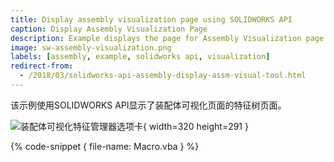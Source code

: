 ```yaml
---
title: Display assembly visualization page using SOLIDWORKS API
caption: Display Assembly Visualization Page
description: Example displays the page for Assembly Visualization page
image: sw-assembly-visualization.png
labels: [assembly, example, solidworks api, visualization]
redirect-from:
  - /2018/03/solidworks-api-assembly-display-assm-visual-tool.html
---
```

该示例使用SOLIDWORKS API显示了装配体可视化页面的特征树页面。

![装配体可视化特征管理器选项卡](sw-assembly-visualization.png){ width=320 height=291 }

{% code-snippet { file-name: Macro.vba } %}